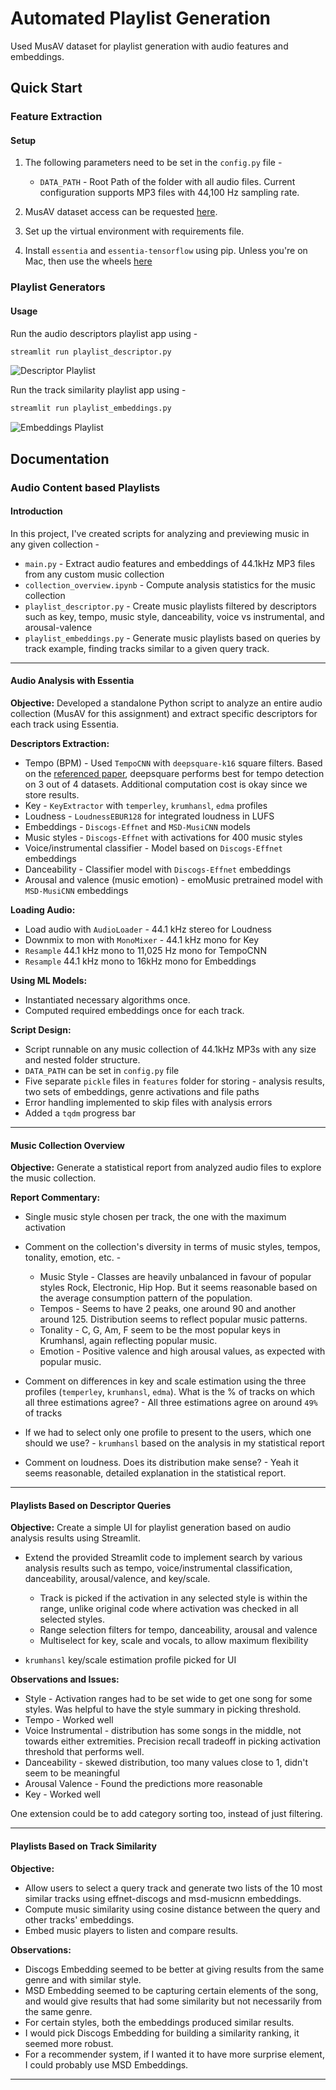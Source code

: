 # Automated Playlist Generation

Used MusAV dataset for playlist generation with audio features and embeddings.

## Quick Start

### Feature Extraction

#### Setup

1. The following parameters need to be set in the `config.py` file -

   - `DATA_PATH` - Root Path of the folder with all audio files. Current configuration supports MP3 files with 44,100 Hz sampling rate.

2. MusAV dataset access can be requested [here](https://zenodo.org/records/7448344).

3. Set up the virtual environment with requirements file.

4. Install `essentia` and `essentia-tensorflow` using pip. Unless you're on Mac, then use the wheels [here](https://essentia.upf.edu/downloads/python-wheels/macosx/)

### Playlist Generators

#### Usage

Run the audio descriptors playlist app using -

``` python
streamlit run playlist_descriptor.py
```

![Descriptor Playlist](./resources/images/playlist_descriptor.png)

Run the track similarity playlist app using -

``` python
streamlit run playlist_embeddings.py
```

![Embeddings Playlist](./resources/images/playlist_embeddings.png)

## Documentation

<!-- A report (~2 pages) describing the decisions you took in all steps, when generating the features,  computing statistics overview, building the interface, along with your personal opinion of the quality of the system in terms of its capability to generate playlists. Include your observations on the quality of the extracted features, including examples of good and bad extracted features that you encountered. -->

### Audio Content based Playlists

#### Introduction

In this project, I've created scripts for analyzing and previewing music in any given collection -

- `main.py` - Extract audio features and embeddings of 44.1kHz MP3 files from any custom music collection
- `collection_overview.ipynb` - Compute analysis statistics for the music collection
- `playlist_descriptor.py` - Create music playlists filtered by descriptors such as key, tempo, music style, danceability, voice vs instrumental, and arousal-valence
- `playlist_embeddings.py` - Generate music playlists based on queries by track example, finding tracks similar to a given query track.

---

#### Audio Analysis with Essentia

**Objective:** Developed a standalone Python script to analyze an entire audio collection (MusAV for this assignment) and extract specific descriptors for each track using Essentia.

**Descriptors Extraction:**

- Tempo (BPM) - Used `TempoCNN` with `deepsquare-k16` square filters. Based on the [referenced paper](https://arxiv.org/abs/1903.10839), deepsquare performs best for tempo detection on 3 out of 4 datasets. Additional computation cost is okay since we store results.
- Key - `KeyExtractor` with `temperley`, `krumhansl`, `edma` profiles
- Loudness - `LoudnessEBUR128` for integrated loudness in LUFS
- Embeddings - `Discogs-Effnet` and `MSD-MusiCNN` models
- Music styles - `Discogs-Effnet` with activations for 400 music styles
- Voice/instrumental classifier - Model based on `Discogs-Effnet` embeddings
- Danceability - Classifier model with `Discogs-Effnet` embeddings
- Arousal and valence (music emotion) - emoMusic pretrained model with `MSD-MusiCNN` embeddings

**Loading Audio:**

- Load audio with `AudioLoader` - 44.1 kHz stereo for Loudness
- Downmix to mon with `MonoMixer` -  44.1 kHz mono for Key
- `Resample` 44.1 kHz mono to 11,025 Hz mono for TempoCNN
- `Resample` 44.1 kHz mono to 16kHz mono for Embeddings

**Using ML Models:**

- Instantiated necessary algorithms once.
- Computed required embeddings once for each track.

**Script Design:**

- Script runnable on any music collection of 44.1kHz MP3s with any size and nested folder structure.
- `DATA_PATH` can be set in `config.py` file
- Five separate `pickle` files in `features` folder for storing - analysis results, two sets of embeddings, genre activations and file paths
- Error handling implemented to skip files with analysis errors
- Added a `tqdm` progress bar

---

#### Music Collection Overview

**Objective:** Generate a statistical report from analyzed audio files to explore the music collection.

**Report Commentary:**

- Single music style chosen per track, the one with the maximum activation
- Comment on the collection's diversity in terms of music styles, tempos, tonality, emotion, etc. -
  - Music Style - Classes are heavily unbalanced in favour of popular styles Rock, Electronic, Hip Hop. But it seems reasonable based on the average consumption pattern of the population.
  - Tempos - Seems to have 2 peaks, one around 90 and another around 125. Distribution seems to reflect popular music patterns.
  - Tonality - C, G, Am, F seem to be the most popular keys in Krumhansl, again reflecting popular music.
  - Emotion - Positive valence and high arousal values, as expected with popular music.
  
- Comment on differences in key and scale estimation using the three profiles (`temperley`, `krumhansl`, `edma`). What is the % of tracks on which all three estimations agree? - All three estimations agree on around `49%` of tracks
- If we had to select only one profile to present to the users, which one should we use? - `krumhansl` based on the analysis in my statistical report
- Comment on loudness. Does its distribution make sense? - Yeah it seems reasonable, detailed explanation in the statistical report.

---

#### Playlists Based on Descriptor Queries

**Objective:** Create a simple UI for playlist generation based on audio analysis results using Streamlit.

- Extend the provided Streamlit code to implement search by various analysis results such as tempo, voice/instrumental classification, danceability, arousal/valence, and key/scale.
  - Track is picked if the activation in any selected style is within the range, unlike original code where activation was checked in all selected styles.
  - Range selection filters for tempo, danceability, arousal and valence
  - Multiselect for key, scale and vocals, to allow maximum flexibility

- `krumhansl` key/scale estimation profile picked for UI
  
**Observations and Issues:**

- Style - Activation ranges had to be set wide to get one song for some styles. Was helpful to have the style summary in picking threshold.
- Tempo - Worked well
- Voice Instrumental - distribution has some songs in the middle, not towards either extremities. Precision recall tradeoff in picking activation threshold that performs well.
- Danceability - skewed distribution, too many values close to 1, didn't seem to be meaningful
- Arousal Valence - Found the predictions more reasonable
- Key - Worked well

One extension could be to add category sorting too, instead of just filtering.

---

#### Playlists Based on Track Similarity

**Objective:**

- Allow users to select a query track and generate two lists of the 10 most similar tracks using effnet-discogs and msd-musicnn embeddings.
- Compute music similarity using cosine distance between the query and other tracks' embeddings.
- Embed music players to listen and compare results.

**Observations:**

- Discogs Embedding seemed to be better at giving results from the same genre and with similar style.
- MSD Embedding seemed to be capturing certain elements of the song, and would give results that had some similarity but not necessarily from the same genre.
- For certain styles, both the embeddings produced similar results.
- I would pick Discogs Embedding for building a similarity ranking, it seemed more robust.
- For a recommender system, if I wanted it to have more surprise element, I could probably use MSD Embeddings.
  
---
  
